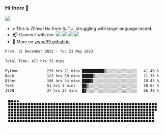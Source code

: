 ### Hi there 👋 

![](https://komarev.com/ghpvc/?username=zwhe99)
- :fist: This is *Zhiwei He* from SJTU, struggling with large language model.
- :mailbox_with_mail: Connect with me: <a href = "mailto: hezw.tkcw@gmail.com"><img src="https://img.shields.io/badge/-Mail1-red?style=flat&logo=gmail&logoColor=white" target="_blank"></a> <a href = "mailto: zwhe.cs@sjtu.edu.cn"><img src="https://img.shields.io/badge/-Mail2-%23333?style=flat&logo=gmail&logoColor=white" target="_blank"></a> <a href = "https://twitter.com/zwhe99"><img src="https://img.shields.io/badge/-Twitter-%234a99e9?style=flat&logo=twitter&logoColor=white" target="_blank"></a> <a href = "https://www.zhihu.com/people/hbenmazi-8"><img src="https://img.shields.io/badge/-%E7%9F%A5%E4%B9%8E-%232f6be0" target="_blank"></a>
- :blue_book: More on [zwhe99.github.io](https://zwhe99.github.io/)
<!--START_SECTION:waka-->

```text
From: 31 December 2022 - To: 21 May 2023

Total Time: 471 hrs 33 mins

Python             239 hrs 21 mins ██████████▒░░░░░░░░░░░░░░   41.40 %
Bash               123 hrs 30 mins █████▒░░░░░░░░░░░░░░░░░░░   21.36 %
Other              106 hrs 34 mins ████▓░░░░░░░░░░░░░░░░░░░░   18.43 %
Text               51 hrs 5 mins   ██▒░░░░░░░░░░░░░░░░░░░░░░   08.84 %
JSON               37 hrs 27 mins  █▓░░░░░░░░░░░░░░░░░░░░░░░   06.48 %
```

<!--END_SECTION:waka-->
![](https://raw.githubusercontent.com/zwhe99/zwhe99/main/assets/github-contribution-grid-snake.svg)
